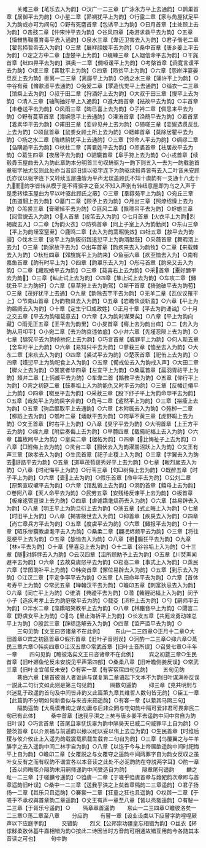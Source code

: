 <!-- { "loadSidebar": true } -->
　　关雎三章【芼乐去入为韵】○汉广一二三章【广泳永方平上去通韵】○鹊巢首章【居御平去为韵】○小星二章【昴裯犹平上为韵】○行露二章【家与角屋狱足平入为韵或亦可为间句】○野有死麕首章【包诱平上为韵】○日月首章【土处顾上去为韵】○击鼓二章【仲宋忡平去为韵】○谷风四章【舟游求救平去为韵】○五章【慉雠售鞠覆育毒平去入通韵】○泉水三章【舝迈卫害去入为韵】○君子偕老二章【翟髢揥晳帝去入为韵】○三章【展袢顔媛平去为韵】○桑中首章【唐乡姜上平去为韵】○定之方中二章【虚楚平上为韵】○蝃蝀三章【人姻信命平去为韵】○干旄首章【纰四畀平去为韵】淇奥一二章【僩咺谖平上为韵】○考槃首章【涧寛言谖平去为韵】○氓三章【葚耽平上为韵】○四章【陨贫平上为韵】○六章【怨岸泮宴晏旦反上去为韵】黍离一二三章【离靡平上为韵】○扬之水三章【蒲许平上为韵】○中谷有蓷【脩歗淑平去通韵】○兔爰二章【罦造忧觉平上去通韵】○缁衣一二三章【馆粲上去为韵】○叔于田二章【狩酒好上去为韵】○大叔于田三章【慢罕上去为韵】○清人三章【轴陶抽好平上入通韵】○遵大路首章【袪故平去为韵】○丰首章【丰巷送平去为韵】○风雨三章【晦已喜上去为韵】○子衿二章【佩思来平去为韵】○野有蔓草首章【漙婉愿平上去通韵】○溱洧首章【涣蕳平去为韵】○着首章【着素华平去为韵】○甫田三章【娈丱见弁上去为韵】○猗嗟三章【娈婉选贯反乱上去为韵】○硕鼠首章【鼠黍女顾土所上去为韵】○蟋蟀首章【莫除居瞿平去为韵】○扬之水二章【皓绣鹄忧平上去通韵】○三章【邻命人平去为韵】○绸缪二章【刍隅逅平去为韵】○杕杜二章【菁睘姓平去为韵】○羔裘首章【袪居故平去为韵】○葛生四章【夜居平去为韵】○驷驖首章【阜手狩上去为韵】○小戎首章【续毂馵玉屋曲去入为韵此章韵本分明首三句収辀驱为一韵下则五入一去为一韵载驰首章驱字袪尤反则此处亦当音邱旧误以驱字连下为韵驱续毂馵皆有去入二叶音未安顾氏亦误以驱字连下又转续玉屋曲皆为平声尤误盖顾氏不知十虡韵有一支通十八尤十九而韵字皆转从模于是不得驱字之音又不知入声别有转纽意屋即为乌之入声于是悉转续玉屋曲为平以叶驱此顾氏之蔽】○三章【羣錞苑平上为韵】○宛丘三章【缶道翿上去为韵】○墓门二章【顾予上去为韵】○月出三章【照燎绍懆上去为韵】○羔裘三章【膏曜悼平去为韵】○匪风二章【飘嘌吊平去为韵】○蜉蝣三章【阅雪説去入为韵】○人首章【祋芾去入为韵】○七月首章【火衣平上为韵烈褐嵗去入】○二章【为韵火衣】○防鸮首章【同上子室上入为韵勤闵】○东山三章【平上为韵垤室窒至】○鹿鸣二章【去入为韵蒿昭恌效】四牡五章【敖平去为韵骎】○伐木三章【谂平上为韵阪衍践逺愆平上为韵湑酤鼓】○采薇首章【舞暇湑上去为】○三章【韵家故平去为】○出车首章【韵疚来去入为韵牧】○二章【来载棘去入为韵】○杕杜四章【郊旐旄平上为韵来】○鱼丽六章【疚至恤去入为】○南有嘉鱼首章【韵有时平上为】○四章【韵罩乐去入为】○彤弓首章【韵来又去入为韵】○二章【藏贶飨平去为韵】○三章【载喜右上去为韵】○采首章【櫜好醻平去为韵】○三章【畆止试上去为韵】○四章【隼止试上去为韵】○车攻二章【雠犹丑平上为韵好】○六章【阜草狩上去为韵驾】○斯干首章【猗驰破平去为韵苞】○三章【茂好犹平上去通】○九章【韵除去芋平去为韵】○无羊二章【瓦仪议罹平上】○节南山首章【为韵物具去入为韵】○五章【岩瞻惔谈斩监】○六章【平上为韵届阕去入为韵】○十章【定生宁□成政姓】○正月十章【平去为韵诵讻】○十月之交五章【平去为韵辐载意去】○六章【入为韵时谋莱矣】○八章【平上为韵向藏】○雨无正五章【王平去为韵里】○小旻首章【痗上去为韵出瘁】○二【去入为韵从用卭平】○小宛二章【去为韵哀违依底】○小弁六章【先墐忍陨上去为韵】○七章【醻究平去为韵掎扡佗上去为韵】○巧言首章【威罪平上为韵】○何人斯五章【舍车盱平上为韵】○六章【易知只平去为韵】○蓼莪三章【恤至去入为韵】○大东二章【来疚去入为韵】○四章【裘试平去为韵】○楚茨首章【祀侑上去为韵】○四章【熯愆平上为韵祀食上入为韵】○五章【僃戒位去入为韵戒入声】○大田二章【穉火上去为韵】○裳裳者华四章【左宜平上为韵】○桑扈首章【扈羽胥祜平上为韵】頍弁二章【上怲臧平去为韵】○车舝二首【鷮教平去为韵】○五章【仰行平上为韵】○宾之初筵二章【鼓奏祖上入为韵能仇又时平去为韵】○三章【反幡迁僊平上为韵】○四章【呶豆平去为韵】○采菽三章【股下纾子平上为韵命申平去为韵】○五章【哉矣平上为韵戾字非韵】○角弓二章【逺然平上为韵】○三章【裕瘉上去为韵】○五章【驹后饇取平上去通韵】○六章【木附属去入为韵】○苑栁一二章【栁蹈上去为韵】○瓠叶二章【燔献平去为韵】○何草不黄三章【虎野暇上去为韵】○文王首章【时右平上为韵】○八章【臭孚平去为韵】○大明首章【上王方平去为韵】○绵九章【附后奏侮上去为韵】○旱麓四章【载僃祀福上去入为韵】○六章【藟枚囘平上为韵】○皇矣二章【椐柘为韵】○四章【比悔祉子上去为韵】○八章【□附侮上去为韵】○灵台二章【囿伏去入为韵濯翯沼跃上入为韵】○文王有声三章【欲孝去入为韵】○生民首章【祀子止稷上入为韵】○三章【字翼去入为韵去訏路平去为韵】○五章【道草茂苞褎秀好平上去为韵】○七章【軷烈嵗去入为韵】○八章【时祀悔平上为韵】○行苇三章【句□树侮上去为韵】○既醉五章【时子平上为韵】○六章【壸上去为韵】○假乐首章【命申平去为韵】○公刘二章【原繁宣叹巘平去为韵】○六章【馆乱锻上去为韵】○泂酌首章【饎母上去为韵】○卷阿八章【天人命平去为韵】○民劳五章【安残绻反谏平上去为韵】○板首章【板瘅逺管亶谏上去为韵】○四章【虐谑蹻耄熇药去入为韵】○六章【益易辟去入为韵】○八章【明王平上为韵旦衍上去为韵】○荡五章【式止晦上入为韵】○七章【时旧平上为韵】○八章【掲害拨世去入为韵】○抑首章【疾戾去入为韵】○四章【尚亡章兵方平去为韵】○五章【度虞平去为韵】○六章【雠报平去为韵】○十一章【昭乐惨藐教虐耄平去入为韵】○桑柔二章【翩冺烬频平去为韵】○三章【将往竞梗平上去为韵】○五章【毖恤去入为韵】○八章【相膓狂平去为韵】○九章【林平去为韵】○十章【里喜忌上去为韵】○十二章【谷谷垢上入为韵】○十三章【隧对醉悖去入为韵】○云汉四章【沮所顾助予上去为韵】○五章【川焚熏闻遯平去为韵】○六章【去故莫虞怒平去为韵】○崧高二章【事式上入为韵】○蒸民六章【举图助补平上为韵】○韩奕首章【懈位易辟去入为韵】○五章【到乐去入为韵】○江汉二章【平定争寜平去为韵】○五章【人田命年平去为韵】○六章【首休考寿平上为韵】○常武五章【啴翰汉平去为韵】○瞻卬五章【刺富狄忌去入为韵】○六章【罔亡平上为韵】○维清【典禋平去为韵】○濳【鲔鲤祀福上入为韵】闵予小子【造疚考孝上去为韵庭敬平去为韵】○载芟【济积上去为韵】○勺【嗣师平去为韵】○泮水二章【藻蹻昭笑教平上去为韵】○八章【林黮音平上为韵】○閟宫二章【野虞女平上为韵】○鸟【里止海祈平上为韵】○长发五章【共厖龙勇动竦总平上为韵】○殷武三章【辟绩适解去入为韵】○四章【监严滥平去为韵】○
　　三句见韵【文王曰咨诸章不在此例】
　　东山一二三四章○正月十二章○大田首章○宾之初筵首章○假乐首章【旧叶子音则误】○泂酌一二三章○抑六章○蒸民三章六章○韩奕四章○江汉五章○常武首章【旧叶士音所误】○召旻七章○丰年一章
　　四句见韵【瞻彼洛矣文王曰咨诸章不在此例】
　　宾之初筵三章○生民首章【旧叶嫄鱼伦反未安説见平声第四部】○桑柔八章【旧叶瞻侧姜反误】○常武三章【旧叶业宜郤反未安】○有客一章【有客宿宿四句见韵】
　　五句见韵
　　巷伯六章【章首彼谮人者谁适与谋复第二章语起下文本不为韵旧叶谋满补反误一説此二句衍文如此则是第三句见韵】
　　隔数句遥韵
　　抑三章【克共明刑与兴迷乱于政遥韵首句及中间皆非韵又此篇第九章其维哲人数句皆无韵】○臣工一章【此篇韵不分明如何新畬似与来咨来茹遥韵】○有客一章【以絷其马隔三句】
　　隔韵遥韵【大禹谟弗询之谋勿庸与后非众罔与守句韵中隔可爱非君可畏非民二句已有此体】
　　桑中首章【送我乎淇之上矣与唐乡姜平去遥韵中间中宫自为韵旧叶误】○巧言首章【首尾且辜怃怃辜为韵中隔昊天已威二句威罪平上自为韵】○楚茨首章【以介景福与前遥韵以飨以祀以妥以侑上去自为韵】○生民首章【时维后稷与攸介攸止上入遥为韵载震载夙载生载育二句自为韵】○三章【鸟覆翼之与牛羊腓字之去入遥韵中间二林字自为韵】○八章【以迄于今与上帝居歆遥韵中间时祀悔平上自为韵】○瞻卬二章【女覆説之与女覆夺之遥韵中间两罪字自为韵女反収之虽叶女反有之而有収韵不谐宜各以本音读之此处不必泥韵韵在夺説两字耳】○酌一章【首以师晦熙介隔韵末用嗣师遥韵中间受造自为韵】
　　隔章尾句遥韵
　　麟之趾一二三章【于嗟麟兮遥韵】○驺虞一二章【于嗟乎驺虞首章与葭豝韵次章即与首章遥韵旧叶误】○桑中一二三章【送我乎淇之上矣首章隔韵二三章遥韵】○君子扬扬一二章【其乐只且遥韵】○褰裳一二章【狂童之狂也且遥韵】○权舆一二章【于嗟乎不承权舆首章韵二章遥韵】○文王有声一章至八章【皆以烝哉遥韵】○有駜一二三章【于胥乐兮遥韵】○
　　隔章章首遥韵
　　东山一二三四章○瞻彼洛矣一二三章○荡二章至八章
　　分应韵
　　有瞽一章【设业设虡以下应瞽字韵喤喤厥声以下应庭字韵】
　　交错韵
　　烈文【公邦崇功疆皇忘相错为韵】○丝衣【紑俅觩柔敖休基牛鼒相错为韵○按此二诗因当时方音韵可相通故错互用韵今各随其本音读之可也】
　　句中韵
